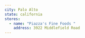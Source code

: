 ```yaml
---
city: Palo Alto
state: california
stores:
  - name: "Piazza's Fine Foods "
    address: 3922 Middlefield Road
---
```


